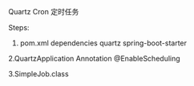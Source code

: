 Quartz Cron 定时任务

Steps:
1. pom.xml dependencies
quartz
spring-boot-starter 

2.QuartzApplication Annotation
@EnableScheduling

3.SimpleJob.class
 